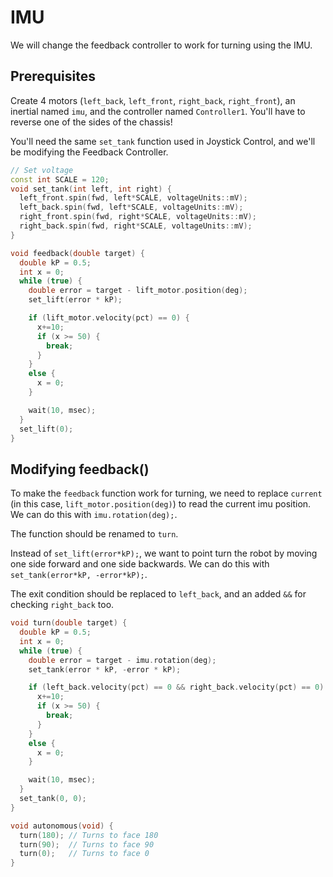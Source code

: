 # IMU

We will change the feedback controller to work for turning using the IMU.  

## Prerequisites
Create 4 motors (`left_back`, `left_front`, `right_back`, `right_front`), an inertial named `imu`, and the controller named `Controller1`.  You'll have to reverse one of the sides of the chassis!  


You'll need the same `set_tank` function used in Joystick Control, and we'll be modifying the Feedback Controller. 
```cpp
// Set voltage
const int SCALE = 120;
void set_tank(int left, int right) {
  left_front.spin(fwd, left*SCALE, voltageUnits::mV);
  left_back.spin(fwd, left*SCALE, voltageUnits::mV);
  right_front.spin(fwd, right*SCALE, voltageUnits::mV);
  right_back.spin(fwd, right*SCALE, voltageUnits::mV);
}

void feedback(double target) {
  double kP = 0.5;
  int x = 0;
  while (true) {
    double error = target - lift_motor.position(deg);
    set_lift(error * kP);

    if (lift_motor.velocity(pct) == 0) {
      x+=10;
      if (x >= 50) {
        break;
      }
    } 
    else {
      x = 0;
    }

    wait(10, msec);
  }
  set_lift(0);
}
```

## Modifying feedback()
To make the `feedback` function work for turning, we need to replace `current` (in this case, `lift_motor.position(deg)`) to read the current imu position.  We can do this with `imu.rotation(deg);`.  

The function should be renamed to `turn`.  

Instead of `set_lift(error*kP);`, we want to point turn the robot by moving one side forward and one side backwards.  We can do this with `set_tank(error*kP, -error*kP);`.  

The exit condition should be replaced to `left_back`, and an added `&&` for checking `right_back` too.  
```cpp
void turn(double target) {
  double kP = 0.5;
  int x = 0;
  while (true) {
    double error = target - imu.rotation(deg);
    set_tank(error * kP, -error * kP);

    if (left_back.velocity(pct) == 0 && right_back.velocity(pct) == 0) {
      x+=10;
      if (x >= 50) {
        break;
      }
    } 
    else {
      x = 0;
    }

    wait(10, msec);
  }
  set_tank(0, 0);
}

void autonomous(void) {
  turn(180); // Turns to face 180
  turn(90);  // Turns to face 90
  turn(0);   // Turns to face 0
}
```
